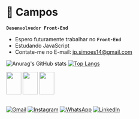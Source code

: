 
# 🔗 Campos

**`Desenvolvedor Front-End`**

- Espero futuramente trabalhar no **`Front-End`**
- Estudando JavaScript
- Contate-me no E-mail: jp.simoes14@gmail.com

![Anurag's GitHub stats](https://github-readme-stats.vercel.app/api?username=CamposBrazil&show_icons=&theme=tokyonight&width=400&height=200)
[![Top Langs](https://github-readme-stats.vercel.app/api/top-langs/?username=CamposBrazil&layout=compact&theme=tokyonight&width=400&height=800)](https://github.com/CamposBrazil/github-readme-stats)


<p align="left">
  <img src="https://cdn.jsdelivr.net/gh/devicons/devicon/icons/html5/html5-original.svg" width="40" height="60"/>
  <img src="https://cdn.jsdelivr.net/gh/devicons/devicon/icons/css3/css3-original.svg" width="40" height="60"/>
  <img src="https://cdn.jsdelivr.net/gh/devicons/devicon/icons/javascript/javascript-original.svg" width=40" height="60"/>
</p>


##

[![Gmail](https://img.shields.io/badge/Gmail-%23D14836?style=for-the-badge&logo=gmail&logoColor=white)](mailto:jp.simoes14@gmail.com)
[![Instagram](https://img.shields.io/badge/Instagram-%23E4405F?style=for-the-badge&logo=instagram&logoColor=white)](https://www.instagram.com/campos.jmk/)
[![WhatsApp](https://img.shields.io/badge/WhatsApp-%2387D34D?style=for-the-badge&logo=whatsapp&logoColor=white)](https://wa.me/+1(407)353-0471)
[![LinkedIn](https://img.shields.io/badge/LinkedIn-%230A66C2?style=for-the-badge&logo=linkedin&logoColor=white)](https://www.linkedin.com/in/seuusuario)
 
